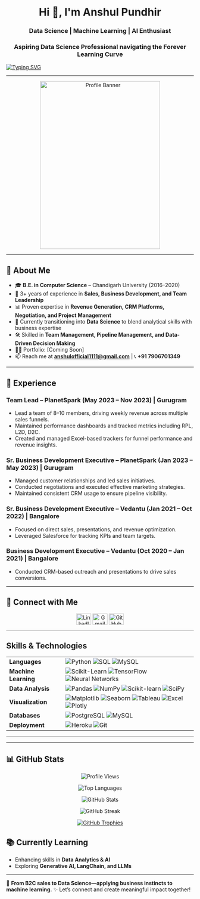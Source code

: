 <h1 align="center">Hi 👋, I'm Anshul Pundhir</h1>
<h3 align="center">Data Science | Machine Learning | AI Enthusiast</h3>
<h3 align="center">Aspiring Data Science Professional navigating the Forever Learning Curve</h3>

[![Typing SVG](https://readme-typing-svg.herokuapp.com?color=0D8ABC&lines=Turning+Data+into+Decisions...;Data+Science+%7C+Python+%7C+Machine+Learning)](https://git.io/typing-svg)

---

<p align="center">
  <img src="https://github.com/user-attachments/assets/77ac71f0-f5b3-4f70-b187-5c2bce0c41ed" alt="Profile Banner" width="80%" style="height: 450px;">
</p>

---

## 🚀 About Me

- 🎓 **B.E. in Computer Science** – Chandigarh University (2016–2020)
- 💼 3+ years of experience in **Sales, Business Development, and Team Leadership**
- 📊 Proven expertise in **Revenue Generation, CRM Platforms, Negotiation, and Project Management**
- 🌱 Currently transitioning into **Data Science** to blend analytical skills with business expertise
- 🛠️ Skilled in **Team Management, Pipeline Management, and Data-Driven Decision Making**
- 👨‍💻 Portfolio: [Coming Soon]
- 📫 Reach me at **anshulofficial1111@gmail.com** | 📞 **+91 7906701349**

---

## 💼 Experience

### **Team Lead – PlanetSpark** (May 2023 – Nov 2023) | Gurugram  
- Lead a team of 8–10 members, driving weekly revenue across multiple sales funnels.
- Maintained performance dashboards and tracked metrics including RPL, L2D, D2C.
- Created and managed Excel-based trackers for funnel performance and revenue insights.

### **Sr. Business Development Executive – PlanetSpark** (Jan 2023 – May 2023) | Gurugram  
- Managed customer relationships and led sales initiatives.
- Conducted negotiations and executed effective marketing strategies.
- Maintained consistent CRM usage to ensure pipeline visibility.

### **Sr. Business Development Executive – Vedantu** (Jan 2021 – Oct 2022) | Bangalore  
- Focused on direct sales, presentations, and revenue optimization.
- Leveraged Salesforce for tracking KPIs and team targets.

### **Business Development Executive – Vedantu** (Oct 2020 – Jan 2021) | Bangalore  
- Conducted CRM-based outreach and presentations to drive sales conversions.

---

## 🔗 Connect with Me

<p align="center">
  <a href="https://linkedin.com/in/anshul-pundhir-61b73519b" target="blank"><img align="center" src="https://raw.githubusercontent.com/rahuldkjain/github-profile-readme-generator/master/src/images/icons/Social/linked-in-alt.svg" alt="LinkedIn" height="30" width="40" /></a>
  <a href="mailto:anshulofficial1111@gmail.com" target="blank"><img align="center" src="https://img.shields.io/badge/Gmail-EA4335?style=flat&logo=gmail&logoColor=white" alt="Gmail" height="30" width="40" /></a>
  <a href="https://github.com/ansh-1111" target="blank"><img align="center" src="https://img.shields.io/badge/GitHub-100000?style=flat&logo=github&logoColor=white" alt="GitHub" height="30" width="40" /></a>
</p>

---

##  Skills & Technologies  
<!-- <img src="https://user-images.githubusercontent.com/74038190/221352975-94759904-aa4c-4032-a8ab-b546efb9c478.gif" width="150"> -->

<table>
  <tr>
    <td><strong>Languages</strong></td>
    <td>
      <img src="https://img.shields.io/badge/Python-3776AB?style=flat&logo=python&logoColor=white" alt="Python">
      <img src="https://img.shields.io/badge/SQL-336791?style=flat&logo=postgresql&logoColor=white" alt="SQL">
      <img src="https://img.shields.io/badge/MySQL-4479A1?style=flat&logo=mysql&logoColor=white" alt="MySQL">
    </td>
    <!-- <td><img src="https://github.com/Anmol-Baranwal/Cool-GIFs-For-GitHub/assets/74038190/7d484dc9-68a9-4ee6-a767-aea59035c12d" width="130"></td>-->
  </tr>
  <tr>
    <td><strong>Machine Learning</strong></td>
    <td>
      <img src="https://img.shields.io/badge/Scikit--Learn-F7931E?style=flat&logo=scikit-learn&logoColor=white" alt="Scikit-Learn">
      <img src="https://img.shields.io/badge/TensorFlow-FF6F00?style=flat&logo=tensorflow&logoColor=white" alt="TensorFlow">
      <img src="https://img.shields.io/badge/Neural%20Networks-008080?style=flat&logo=neural-network&logoColor=white" alt="Neural Networks">
    </td>
    <!-- <td><img src="https://user-images.githubusercontent.com/74038190/213760677-e45ca5f7-d1aa-4c2c-91e0-573819287304.gif" width="130"></td>-->
  </tr>
<tr>
  <td><strong>Data Analysis</strong></td>
  <td>
    <img src="https://img.shields.io/badge/Pandas-150458?style=flat&logo=pandas&logoColor=white" alt="Pandas">
    <img src="https://img.shields.io/badge/NumPy-013243?style=flat&logo=numpy&logoColor=white" alt="NumPy">
    <img src="https://img.shields.io/badge/Scikit--learn-F7931E?style=flat&logo=scikit-learn&logoColor=white" alt="Scikit-learn">
    <img src="https://img.shields.io/badge/SciPy-8CAAE6?style=flat&logo=scipy&logoColor=white" alt="SciPy">
  </td>
  <!-- <td><img src="https://user-images.githubusercontent.com/74038190/213760697-1dc03683-ba49-44f2-985e-95fd5ec22d3f.gif" width="130"></td>-->
</tr>

  <tr>
    <td><strong>Visualization</strong></td>
    <td>
      <img src="https://img.shields.io/badge/Matplotlib-008080?style=flat&logo=python&logoColor=white" alt="Matplotlib">
      <img src="https://img.shields.io/badge/Seaborn-4C4C4C?style=flat&logo=python&logoColor=white" alt="Seaborn">
      <img src="https://img.shields.io/badge/Tableau-E97627?style=flat&logo=tableau&logoColor=white" alt="Tableau">
      <img src="https://img.shields.io/badge/Excel-217346?style=flat&logo=microsoft-excel&logoColor=white" alt="Excel">
      <img src="https://img.shields.io/badge/Plotly-3F4F75?style=flat&logo=plotly&logoColor=white" alt="Plotly">
    </td>
    <!-- <td><img src="https://user-images.githubusercontent.com/74038190/221352987-68da234d-4d62-4e9d-9d7f-098dc657c2dc.gif" width="130"></td>-->
  </tr>
  <tr>
    <td><strong>Databases</strong></td>
    <td>
      <img src="https://img.shields.io/badge/PostgreSQL-336791?style=flat&logo=postgresql&logoColor=white" alt="PostgreSQL">
      <img src="https://img.shields.io/badge/MySQL-4479A1?style=flat&logo=mysql&logoColor=white" alt="MySQL">
    </td>
    <!-- <td><img src="https://github.com/Anmol-Baranwal/Cool-GIFs-For-GitHub/assets/74038190/45ded936-e675-47cd-8457-1f50b4e16efc" width="130"></td>-->
  </tr>
  <tr>
    <td><strong>Deployment</strong></td>
    <td>
      <img src="https://img.shields.io/badge/Heroku-430098?style=flat&logo=heroku&logoColor=white" alt="Heroku">
      <img src="https://img.shields.io/badge/Git-F05032?style=flat&logo=git&logoColor=white" alt="Git">
    </td>
    <!-- <td><img src="https://github.com/Anmol-Baranwal/Cool-GIFs-For-GitHub/assets/74038190/993370af-11f4-48e7-9e0d-e5b79c2e7890" width="130"></td>-->
  </tr>
</table>
<!-- <img align="center" src="https://user-images.githubusercontent.com/74038190/212750155-3ceddfbd-19d3-40a3-87af-8d329c8323c4.gif" width="300"> -->
<!-- Data science GIF -->
<!-- <img align="left" alt="Data Science" width="300" src="https://media.giphy.com/media/LMcB8XospGZO8UQq87/giphy.gif" />-->

---

<!-- Previous table content stays unchanged -->

---

## 📊 GitHub Stats

<p align="center">
  <img src="https://komarev.com/ghpvc/?username=ansh-1111&label=Profile%20views&color=0e75b6&style=flat" alt="Profile Views" />
</p>
<p align="center">
  <img src="https://github-readme-stats.vercel.app/api/top-langs/?username=ansh-1111&layout=compact&theme=radical" alt="Top Languages">
</p>
<p align="center">
  <img src="https://github-readme-stats.vercel.app/api?username=ansh-1111&show_icons=true&theme=radical" alt="GitHub Stats">
</p>
<p align="center">
  <img src="https://github-readme-streak-stats.herokuapp.com/?user=ansh-1111&theme=radical" alt="GitHub Streak">
</p>
<p align="center">
  <a href="https://github.com/ryo-ma/github-profile-trophy">
    <img src="https://github-profile-trophy.vercel.app/?username=ansh-1111" alt="GitHub Trophies" />
  </a>
</p>

## 📚 Currently Learning

- Enhancing skills in **Data Analytics & AI**
- Exploring **Generative AI, LangChain, and LLMs**

---

🚀 **From B2C sales to Data Science—applying business instincts to machine learning.**
✨ Let’s connect and create meaningful impact together!
